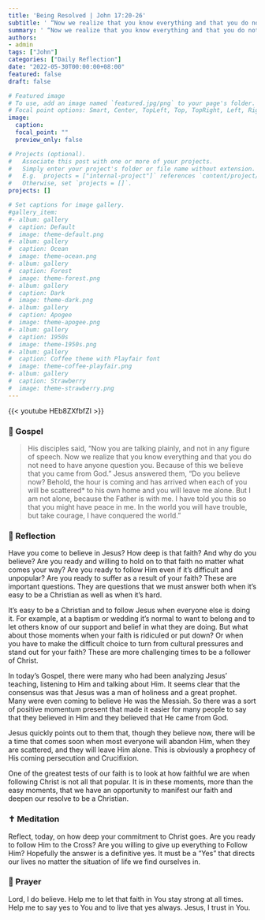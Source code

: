 ```yaml
---
title: 'Being Resolved | John 17:20-26'
subtitle: ' “Now we realize that you know everything and that you do not need to have anyone question you. Because of this we believe that you came from God.” Jesus answered them, “Do you believe now? Behold, the hour is coming and has arrived when each of you will be scattered to his own home and you will leave me alone.”  John 16:30–32'
summary: ' “Now we realize that you know everything and that you do not need to have anyone question you. Because of this we believe that you came from God.” Jesus answered them, “Do you believe now? Behold, the hour is coming and has arrived when each of you will be scattered to his own home and you will leave me alone.”  John 16:30–32'
authors:
- admin
tags: ["John"]
categories: ["Daily Reflection"]
date: "2022-05-30T00:00:00+08:00"
featured: false
draft: false

# Featured image
# To use, add an image named `featured.jpg/png` to your page's folder.
# Focal point options: Smart, Center, TopLeft, Top, TopRight, Left, Right, BottomLeft, Bottom, BottomRight
image:
  caption:
  focal_point: ""
  preview_only: false

# Projects (optional).
#   Associate this post with one or more of your projects.
#   Simply enter your project's folder or file name without extension.
#   E.g. `projects = ["internal-project"]` references `content/project/deep-learning/index.md`.
#   Otherwise, set `projects = []`.
projects: []

# Set captions for image gallery.
#gallery_item:
#- album: gallery
#  caption: Default
#  image: theme-default.png
#- album: gallery
#  caption: Ocean
#  image: theme-ocean.png
#- album: gallery
#  caption: Forest
#  image: theme-forest.png
#- album: gallery
#  caption: Dark
#  image: theme-dark.png
#- album: gallery
#  caption: Apogee
#  image: theme-apogee.png
#- album: gallery
#  caption: 1950s
#  image: theme-1950s.png
#- album: gallery
#  caption: Coffee theme with Playfair font
#  image: theme-coffee-playfair.png
#- album: gallery
#  caption: Strawberry
#  image: theme-strawberry.png
---
```


{{< youtube HEb8ZXfbfZI >}}

### :love_letter: Gospel
> His disciples said, “Now you are talking plainly, and not in any figure of speech. Now we realize that you know everything and that you do not need to have anyone question you. Because of this we believe that you came from God.” Jesus answered them, “Do you believe now? Behold, the hour is coming and has arrived when each of you will be scattered* to his own home and you will leave me alone. But I am not alone, because the Father is with me. I have told you this so that you might have peace in me. In the world you will have trouble, but take courage, I have conquered the world.”

### :speech_balloon: Reflection
Have you come to believe in Jesus?  How deep is that faith?  And why do you believe?  Are you ready and willing to hold on to that faith no matter what comes your way?  Are you ready to follow Him even if it’s difficult and unpopular?  Are you ready to suffer as a result of your faith?  These are important questions.  They are questions that we must answer both when it’s easy to be a Christian as well as when it’s hard.  

It’s easy to be a Christian and to follow Jesus when everyone else is doing it.  For example, at a baptism or wedding it’s normal to want to belong and to let others know of our support and belief in what they are doing.  But what about those moments when your faith is ridiculed or put down?  Or when you have to make the difficult choice to turn from cultural pressures and stand out for your faith?  These are more challenging times to be a follower of Christ.

In today’s Gospel, there were many who had been analyzing Jesus’ teaching, listening to Him and talking about Him.  It seems clear that the consensus was that Jesus was a man of holiness and a great prophet.  Many were even coming to believe He was the Messiah.  So there was a sort of positive momentum present that made it easier for many people to say that they believed in Him and they believed that He came from God.

Jesus quickly points out to them that, though they believe now, there will be a time that comes soon when most everyone will abandon Him, when they are scattered, and they will leave Him alone.  This is obviously a prophecy of His coming persecution and Crucifixion.

One of the greatest tests of our faith is to look at how faithful we are when following Christ is not all that popular.  It is in these moments, more than the easy moments, that we have an opportunity to manifest our faith and deepen our resolve to be a Christian.

### :latin_cross: Meditation
Reflect, today, on how deep your commitment to Christ goes.  Are you ready to follow Him to the Cross?  Are you willing to give up everything to Follow Him?  Hopefully the answer is a definitive yes.  It must be a “Yes” that directs our lives no matter the situation of life we find ourselves in.

### :pray: Prayer
Lord, I do believe.  Help me to let that faith in You stay strong at all times.  Help me to say yes to You and to live that yes always.  Jesus, I trust in You.
